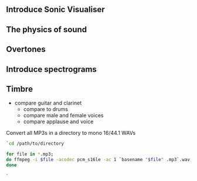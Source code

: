 




## Introduce Sonic Visualiser


## The physics of sound

## Overtones



## Introduce spectrograms


## Timbre
- compare guitar and clarinet
	- compare to drums
	- compare male and female voices
	- compare applause and voice



Convert all MP3s in a directory to mono 16/44.1 WAVs



```bash
`cd /path/to/directory

for file in *.mp3;
do ffmpeg -i $file -acodec pcm_s16le -ac 1 `basename "$file" .mp3`.wav;
done
```
`